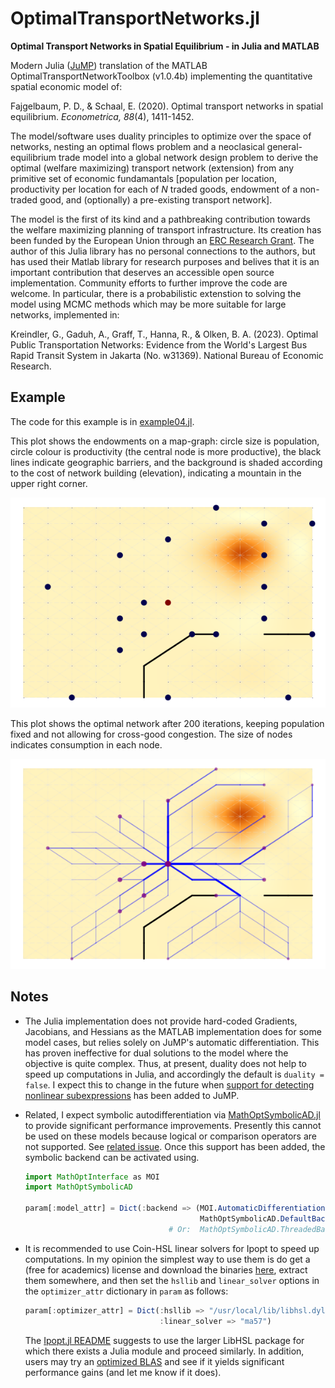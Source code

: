 # OptimalTransportNetworks.jl
**Optimal Transport Networks in Spatial Equilibrium - in Julia and MATLAB**

Modern Julia ([JuMP](https://github.com/jump-dev/JuMP.jl)) translation of the MATLAB OptimalTransportNetworkToolbox (v1.0.4b) implementing the quantitative spatial economic model of:

Fajgelbaum, P. D., & Schaal, E. (2020). Optimal transport networks in spatial equilibrium. *Econometrica, 88*(4), 1411-1452.

The model/software uses duality principles to optimize over the space of networks, nesting an optimal flows problem and a neoclasical general-equilibrium trade model into a global network design problem to derive the optimal (welfare maximizing) transport network (extension) from any primitive set of economic fundamantals [population per location, productivity per location for each of *N* traded goods, endowment of a non-traded good, and (optionally) a pre-existing transport network]. 

The model is the first of its kind and a pathbreaking contribution towards the welfare maximizing planning of transport infrastructure. Its creation has been funded by the European Union through an [ERC Research Grant](https://cordis.europa.eu/project/id/804095). The author of this Julia library has no personal connections to the authors, but has used their Matlab library for research purposes and belives that it is an important contribution that deserves an accessible open source implementation. Community efforts to further improve the code are welcome. In particular, there is a probabilistic extenstion to solving the model using MCMC methods which may be more suitable for large networks, implemented in:

Kreindler, G., Gaduh, A., Graff, T., Hanna, R., & Olken, B. A. (2023). Optimal Public Transportation Networks: Evidence from the World's Largest Bus Rapid Transit System in Jakarta (No. w31369). National Bureau of Economic Research.

## Example

The code for this example is in [example04.jl](https://github.com/SebKrantz/OptimalTransportNetworks.jl/blob/main/examples/example04.jl). 

This plot shows the endowments on a map-graph: circle size is population, circle colour is productivity (the central node is more productive), the black lines indicate geographic barriers, and the background is shaded according to the cost of network building (elevation), indicating a mountain in the upper right corner. 

![](misc/figures/example04_setup.png)

This plot shows the optimal network after 200 iterations, keeping population fixed and not allowing for cross-good congestion. The size of nodes indicates consumption in each node. 

![](misc/figures/example04_solution.png)

## Notes

* The Julia implementation does not provide hard-coded Gradients, Jacobians, and Hessians as the MATLAB implementation does for some model cases, but relies solely on JuMP's automatic differentiation. This has proven ineffective for dual solutions to the model where the objective is quite complex. Thus, at present, duality does not help to speed up computations in Julia, and accordingly the default is `duality = false`. I expect this to change in the future when [support for detecting nonlinear subexpressions](https://github.com/jump-dev/JuMP.jl/issues/3738) has been added to JuMP.  

* Related, I expect symbolic autodifferentiation via [MathOptSymbolicAD.jl](https://github.com/lanl-ansi/MathOptSymbolicAD.jl) to provide significant performance improvements. Presently this cannot be used on these models because logical or comparison operators are not supported. See [related issue](https://github.com/lanl-ansi/MathOptSymbolicAD.jl/issues/31). Once this support has been added, the symbolic backend can be activated using.

    ```julia
    import MathOptInterface as MOI
    import MathOptSymbolicAD

    param[:model_attr] = Dict(:backend => (MOI.AutomaticDifferentiationBackend(), 
                                           MathOptSymbolicAD.DefaultBackend())) 
                                    # Or:  MathOptSymbolicAD.ThreadedBackend()
    ```

* It is recommended to use Coin-HSL linear solvers for Ipopt to speed up computations. In my opinion the simplest way to use them is do get a (free for academics) license and download the binaries [here](https://licences.stfc.ac.uk/product/coin-hsl), extract them somewhere, and then set the `hsllib` and `linear_solver` options in the `optimizer_attr` dictionary in `param` as follows:

    ```julia
    param[:optimizer_attr] = Dict(:hsllib => "/usr/local/lib/libhsl.dylib", 
                                  :linear_solver => "ma57") 
    ```
    The [Ipopt.jl README](https://github.com/jump-dev/Ipopt.jl?tab=readme-ov-file#linear-solvers) suggests to use the larger LibHSL package for which there exists a Julia module and proceed similarly. In addition, users may try an [optimized BLAS](https://github.com/jump-dev/Ipopt.jl?tab=readme-ov-file#blas-and-lapack) and see if it yields significant performance gains (and let me know if it does). 